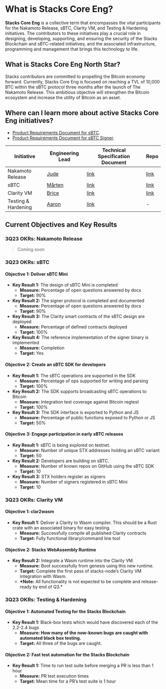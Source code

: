 # What is Stacks Core Eng?

**Stacks Core Eng** is a collective term that encompasses the vital participants for the Nakamoto Release, sBTC, Clarity VM, and Testing & Hardening initiatives. The contributors to these initiatives play a crucial role in designing, developing, supporting, and ensuring the security of the Stacks Blockchain and sBTC-related initiatives, and the associated infrastructure, programming and management that brings this technology to life.

## What is Stacks Core Eng North Star?

Stacks contributors are committed to propelling the Bitcoin economy forward. Currently, Stacks Core Eng is focused on reaching a TVL of 10,000 BTC within the sBTC protocol three months after the launch of The Nakamoto Release. This ambitious objective will strengthen the Bitcoin ecosystem and increase the utility of Bitcoin as an asset.

## Where can I learn more about active Stacks Core Eng initiatives?

- [Product Requirements Document for sBTC](sbtc-prd.md).
- [Product Requirements Document for sBTC Signer](sbtc-signer-prd.md).

| Initiative          | Engineering Lead                     | Technical Specification Document       | Repo                                                        |
| ------------------- | ------------------------------------ | -------------------------------------- | ----------------------------------------------------------- |
| Nakamoto Release    | [Jude](https://github.com/jcnelson)  | [link](./nakamoto-release-tsd.md)      | [link](https://github.com/stacks-network/stacks-blockchain) |
| sBTC                | [Mårten](https://github.com/netrome) | [link](./sbtc-tsd.md)                  | [link](https://github.com/stacks-network/sbtc)              |
| Clarity VM          | [Brice](https://github.com/obycode)  | [link](./clarity-vm-tsd.md)            | [link](https://github.com/stacks-network/clar2wasm)         |
| Testing & Hardening | [Aaron](https://github.com/kantai)   | [link](./testing-and-hardening-tsd.md) | -                                                           |

## Current Objectives and Key Results

### 3Q23 OKRs: Nakamoto Release

> Coming soon

### 3Q23 OKRs: sBTC

#### **Objective 1:** Deliver sBTC Mini

- **Key Result 1:** The design of sBTC Mini is completed
  - **Measure:** Percentage of open questions answered by docs
  - **Target:** 90%
- **Key Result 2:** The signer protocol is completed and documented
  - **Measure:** Percentage of open questions answered by docs
  - **Target:** 90%
- **Key Result 3:** The Clarity smart contracts of the sBTC design are deployed
  - **Measure:** Percentage of defined contracts deployed
  - **Target:** 100%
- **Key Result 4:** The reference implementation of the signer binary is implemented
  - **Measure:** Completion
  - **Target:** Yes

#### **Objective 2:** Create an sBTC SDK for developers

- **Key Result 1:** The sBTC operations are supported in the SDK
  - **Measure:** Percentage of ops supported for writing and parsing
  - **Target:** 100%
- **Key Result 2:** The SDK supports broadcasting sBTC operations to Bitcoin
  - **Measure:** Integration test coverage against Bitcoin regtest
  - **Target:** 100%
- **Key Result 3:** The SDK interface is exported to Python and JS
  - **Measure:** Percentage of public functions exposed to Python or JS
  - **Target:** 50%

#### **Objective 3:** Engage participation in early sBTC releases

- **Key Result 1:** sBTC is being explored on testnet.
  - **Measure:** Number of unique STX addresses holding an sBTC variant
  - **Target:** 50
- **Key Result 2:** Developers are building on sBTC.
  - **Measure:** Number of known repos on GitHub using the sBTC SDK
  - **Target:** 10
- **Key Result 3:** STX holders register as signers
  - **Measure:** Number of signers registered in sBTC Mini
  - **Target:** 10

### 3Q23 OKRs: Clarity VM

#### **Objective 1:** clar2wasm

- **Key Result 1:** Deliver a Clarity to Wasm compiler. This should be a Rust crate with an associated binary for easy testing.
  - **Measure:** Successfully compile all published Clarity contracts
  - **Target:** Fully functional library/command line tool

#### **Objective 2:** Stacks WebAssembly Runtime

- **Key Result 2:** Integrate a Wasm runtime into the Clarity VM.
  - **Measure:** Boot successfully from genesis using this new runtime.
  - **Target:** Complete the first pass of stacks-node’s Clarity VM integration with Wasm.
  - **\*Note:** All functionality is not expected to be complete and release-ready by end of Q3.\*

### 3Q23 OKRs: Testing & Hardening

#### **Objective 1:** Automated Testing for the Stacks Blockchain

- **Key Result 1:** Black-box tests which would have discovered each of the 2.2-2.4 bugs
  - **Measure: How many of the now-known bugs are caught with automated black box testing.**
  - **Target:** All three of the bugs are caught.

#### **Objective 2:** Fast test automation for the Stacks Blockchain

- **Key Result 1:** Time to run test suite before merging a PR is less than 1 hour
  - **Measure:** PR test execution times
  - **Target:** Mean time for a PR’s test suite is 1 hour

